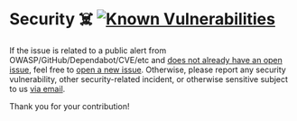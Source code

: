 # Security ☠️ [![Known Vulnerabilities][2]][1]

If the issue is related to a public alert from OWASP/GitHub/Dependabot/CVE/etc
and [does not already have an open issue][3], feel free to [open a new
issue][4]. Otherwise, please report any security vulnerability, other
security-related incident, or otherwise sensitive subject to us [via email][5].

Thank you for your contribution!

[1]: https://snyk.io/test/github/Xunnamius/xconfigs
[2]: https://snyk.io/test/github/Xunnamius/xconfigs/badge.svg
[3]: https://github.com/Xunnamius/xconfigs/issues?q=
[4]: https://github.com/Xunnamius/xconfigs/issues/new/choose
[5]:
  mailto:security@ergodark.com?subject=ALERT%3A%20SECURITY%20INCIDENT%3A%20%28five%20word%20summary%29
